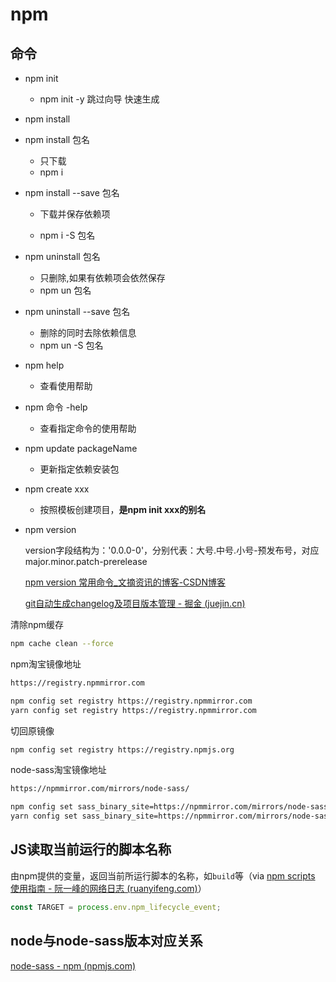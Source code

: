 # npm

## 命令

- npm init
  - npm init -y 跳过向导 快速生成
- npm install
- npm install 包名

  - 只下载
  - npm i
- npm install --save 包名

  - 下载并保存依赖项

  - npm i -S 包名
- npm uninstall 包名
  - 只删除,如果有依赖项会依然保存
  - npm un 包名
- npm uninstall --save 包名
  -	删除的同时去除依赖信息
  -	npm un -S 包名
- npm help
  -	查看使用帮助
- npm 命令 -help
  + 查看指定命令的使用帮助

+ npm update packageName
  + 更新指定依赖安装包

+ npm create xxx
  +  按照模板创建项目，**是npm init xxx的别名**

+ npm version 

  version字段结构为：'0.0.0-0'，分别代表：大号.中号.小号-预发布号，对应major.minor.patch-prerelease

  [npm version 常用命令_文摘资讯的博客-CSDN博客](https://blog.csdn.net/gtLBTNq9mr3/article/details/125252366)

  [git自动生成changelog及项目版本管理 - 掘金 (juejin.cn)](https://juejin.cn/post/6844904147892830221)

清除npm缓存

```bash
npm cache clean --force
```

npm淘宝镜像地址

```bash
https://registry.npmmirror.com

npm config set registry https://registry.npmmirror.com
yarn config set registry https://registry.npmmirror.com
```

切回原镜像

```bash
npm config set registry https://registry.npmjs.org
```

node-sass淘宝镜像地址

```bash
https://npmmirror.com/mirrors/node-sass/ 

npm config set sass_binary_site=https://npmmirror.com/mirrors/node-sass/ 
yarn config set sass_binary_site=https://npmmirror.com/mirrors/node-sass/ 
```

## JS读取当前运行的脚本名称

由npm提供的变量，返回当前所运行脚本的名称，如`build`等（via [npm scripts 使用指南 - 阮一峰的网络日志 (ruanyifeng.com)](https://www.ruanyifeng.com/blog/2016/10/npm_scripts.html)）

```js
const TARGET = process.env.npm_lifecycle_event;
```

## node与node-sass版本对应关系

[node-sass - npm (npmjs.com)](https://www.npmjs.com/package/node-sass)





